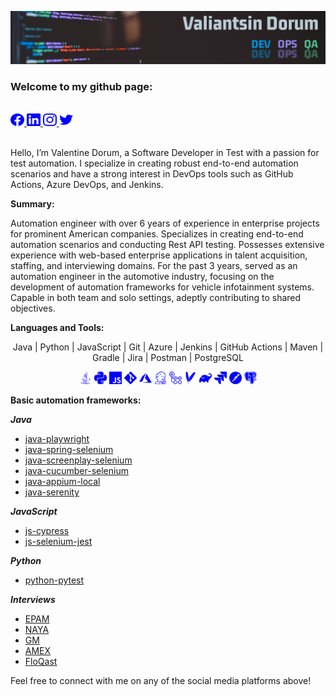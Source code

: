 ![Header](images/qa-in-devops.png)

### Welcome to my github page:

<br/>
<a href="https://facebook.com/pomidorum">
<picture>
  <source media="(prefers-color-scheme: dark)" srcset="images/facebook_dark.svg">
  <source media="(prefers-color-scheme: light)" srcset="images/facebook_light.svg">
  <img height="20" src="images/facebook_light.svg" alt="Valentine Dorum | Facebook" width="22" title="facebook_icon">
</picture>
</a>
<a href="https://www.linkedin.com/in/pomidorum/">
<picture>
  <source media="(prefers-color-scheme: dark)" srcset="images/linkedin_dark.svg">
  <source media="(prefers-color-scheme: light)" srcset="images/linkedin_light.svg">
  <img height="20" src="images/linkedin_light.svg" alt="Valentine Dorum | LinkedIn" width="22" title="linkedin_icon">
</picture>
</a>
<a href="https://www.instagram.com/pomidorum/">
<picture>
  <source media="(prefers-color-scheme: dark)" srcset="images/instagram_dark.svg">
  <source media="(prefers-color-scheme: light)" srcset="images/instagram_light.svg">
  <img height="20" src="images/instagram_light.svg" alt="Valentine Dorum | Instagram" width="22" title="instagram_icon">
</picture>
</a>
<a href="https://twitter.com/pomidorum">
<picture>
  <source media="(prefers-color-scheme: dark)" srcset="images/twitter_dark.svg">
  <source media="(prefers-color-scheme: light)" srcset="images/twitter_light.svg">
  <img height="20" src="images/twitter_light.svg" alt="Valentine Dorum | Twitter" width="22" title="twitter_icon">
</picture>
</a>
<br/>
<br/>

Hello, I’m Valentine Dorum, a Software Developer in Test with a passion for test automation. I specialize in creating
robust end-to-end automation scenarios and have a strong interest in DevOps tools such as GitHub Actions, Azure DevOps,
and Jenkins.

**Summary:**

Automation engineer with over 6 years of experience in enterprise projects for prominent American companies.
Specializes in creating end-to-end automation scenarios and conducting Rest API testing.
Possesses extensive experience with web-based enterprise applications in talent acquisition, staffing, and interviewing
domains.
For the past 3 years, served as an automation engineer in the automotive industry, focusing on the development of
automation
frameworks for vehicle infotainment systems. Capable in both team and solo settings, adeptly contributing to shared
objectives.

**Languages and Tools:**

<div style="text-align: center;">
  <div>
    <p>Java | Python | JavaScript | Git | Azure | Jenkins | GitHub Actions | Maven | Gradle | Jira | Postman | PostgreSQL</p>
  </div>
  <div>
    <picture>
      <source media="(prefers-color-scheme: dark)" srcset="images/java_dark.svg">
      <source media="(prefers-color-scheme: light)" srcset="images/java_light.svg">
      <img height="20" src="images/java_light.svg" alt="java" width="20" title="java_icon">
    </picture>
    <picture>
      <source media="(prefers-color-scheme: dark)" srcset="images/python_dark.svg">
      <source media="(prefers-color-scheme: light)" srcset="images/python_light.svg">
      <img height="20" src="images/python_light.svg" alt="python" width="20" title="python_icon">
    </picture>
    <picture>
      <source media="(prefers-color-scheme: dark)" srcset="images/javascript_dark.svg">
      <source media="(prefers-color-scheme: light)" srcset="images/javascript_light.svg">
      <img height="20" src="images/javascript_light.svg" alt="javascript" width="20" title="javascript_icon">
    </picture>
    <picture>
      <source media="(prefers-color-scheme: dark)" srcset="images/git_dark.svg">
      <source media="(prefers-color-scheme: light)" srcset="images/git_light.svg">
      <img height="20" src="images/git_light.svg" alt="git" width="20" title="git_icon">
    </picture>
    <picture>
      <source media="(prefers-color-scheme: dark)" srcset="images/microsoft_azure_dark.svg">
      <source media="(prefers-color-scheme: light)" srcset="images/microsoft_azure_light.svg">
      <img height="20" src="images/microsoft_azure_light.svg" alt="microsoft_azure" width="20" title="microsoft_azure_icon">
    </picture>
    <picture>
      <source media="(prefers-color-scheme: dark)" srcset="images/jenkins_dark.svg">
      <source media="(prefers-color-scheme: light)" srcset="images/jenkins_light.svg">
      <img height="20" src="images/jenkins_light.svg" alt="jenkins" width="20" title="jenkins_icon">
    </picture>
    <picture>
      <source media="(prefers-color-scheme: dark)" srcset="images/github_actions_dark.svg">
      <source media="(prefers-color-scheme: light)" srcset="images/github_actions_light.svg">
      <img height="20" src="images/github_actions_light.svg" alt="github_actions" width="20" title="github_actions_icon">
    </picture>
    <picture>
      <source media="(prefers-color-scheme: dark)" srcset="images/apache_maven_dark.svg">
      <source media="(prefers-color-scheme: light)" srcset="images/apache_maven_light.svg">
      <img height="20" src="images/apache_maven_light.svg" alt="apache_maven" width="20" title="apache_maven_icon">
    </picture>
    <picture>
      <source media="(prefers-color-scheme: dark)" srcset="images/gradle_dark.svg">
      <source media="(prefers-color-scheme: light)" srcset="images/gradle_light.svg">
      <img height="20" src="images/gradle_light.svg" alt="gradle" width="20" title="gradle_icon">
    </picture>
    <picture>
      <source media="(prefers-color-scheme: dark)" srcset="images/jira_dark.svg">
      <source media="(prefers-color-scheme: light)" srcset="images/jira_light.svg">
      <img height="20" src="images/jira_light.svg" alt="jira" width="20" title="jira_icon">
    </picture>
    <picture>
      <source media="(prefers-color-scheme: dark)" srcset="images/postman_dark.svg">
      <source media="(prefers-color-scheme: light)" srcset="images/postman_light.svg">
      <img height="20" src="images/postman_light.svg" alt="postman" width="20" title="postman_icon">
    </picture>
    <picture>
      <source media="(prefers-color-scheme: dark)" srcset="images/postgresql_dark.svg">
      <source media="(prefers-color-scheme: light)" srcset="images/postgresql_light.svg">
      <img height="20" src="images/postgresql_light.svg" alt="postgresql" width="20" title="postgresql_icon">
    </picture>
  </div>
</div>

**Basic automation frameworks:**

***Java***

- [java-playwright](https://github.com/Pomidorum1989/java-playwright)
- [java-spring-selenium](https://github.com/Pomidorum1989/java-spring-selenium)
- [java-screenplay-selenium](https://github.com/Pomidorum1989/java-selenium-screenplay)
- [java-cucumber-selenium](https://github.com/Pomidorum1989/java-selenium-cucumber)
- [java-appium-local](https://github.com/pomidorum1989/java-appium-local)
- [java-serenity](https://github.com/pomidorum1989/java-serenity)

***JavaScript***

- [js-cypress](https://github.com/Pomidorum1989/js-cypress-qa-playground-test)
- [js-selenium-jest](https://github.com/Pomidorum1989/js-selenium-jest)

***Python***

- [python-pytest](https://github.com/Pomidorum1989/python-pytest-selenium)

***Interviews***

- [EPAM](https://github.com/Pomidorum1989/js-epam-task)
- [NAYA](https://github.com/Pomidorum1989/java-naya-task)
- [GM](https://github.com/Pomidorum1989/java-gm-task)
- [AMEX](https://github.com/Pomidorum1989/java-amex-interview)
- [FloQast](https://github.com/Pomidorum1989/js-interview-tasks)

Feel free to connect with me on any of the social media platforms above!
